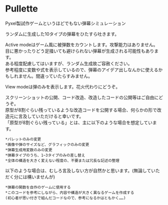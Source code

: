 # Pullette
Pyxel製試作ゲームというほどでもない弾幕シミュレーション

ランダムに生成した10タイプの弾幕をひたすら吐きます。

Active modeはゲーム風に被弾数をカウントします。攻撃能力はありません。  
目に悪かったりどう足掻いても避けられない弾幕が生成される可能性もあります。  
ある程度配慮してはいますが、ランダム生成故ご容赦ください。  
参考程度に変数や式を表示しているので、弾幕のアイデア出しなんかに使えるかもしれません。間違っていたらすみません。

View modeは弾のみを表示します。花火代わりにどうぞ。

スクリーンショットの公開、コード改造、改造したコードの公開等はご自由にどうぞ。  
原型が8割ぐらい残っているような改造コードを公開する場合、何らかの形で改造元に言及していただけると幸いです。  
「原型が8割ぐらい残っている」とは、主に以下のような場合を想定しています。   

	*パレットのみの変更  
	*画像や弾のサイズなど、グラフィックのみの変更  
	*弾幕生成用変数のみの変更  
	*弾幕タイプのうち、1~3タイプのみの差し替え  
	*全体の構造を大きく変えない程度の、不要または冗長な記述の整理  

以下のような場合は、むしろ言及しない方が自然かと思います。(無論していただく分には構いませんが)  

	*弾幕の関数を自作のゲームに使用する  
	*このコードを参考にしながら、内容や構造が大きく異なるゲームを作成する  
	(初心者が思い付きで組んだコードなので、参考になるかはともかく……)
